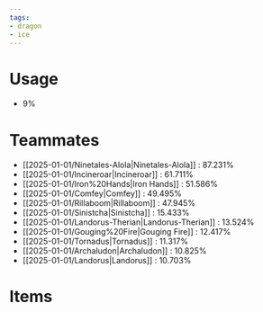 ```yaml
---
tags:
- dragon
- ice
---
```

# Usage
- 9%
# Teammates
- [[2025-01-01/Ninetales-Alola|Ninetales-Alola]] : 87.231%
- [[2025-01-01/Incineroar|Incineroar]] : 61.711%
- [[2025-01-01/Iron%20Hands|Iron Hands]] : 51.586%
- [[2025-01-01/Comfey|Comfey]] : 49.495%
- [[2025-01-01/Rillaboom|Rillaboom]] : 47.945%
- [[2025-01-01/Sinistcha|Sinistcha]] : 15.433%
- [[2025-01-01/Landorus-Therian|Landorus-Therian]] : 13.524%
- [[2025-01-01/Gouging%20Fire|Gouging Fire]] : 12.417%
- [[2025-01-01/Tornadus|Tornadus]] : 11.317%
- [[2025-01-01/Archaludon|Archaludon]] : 10.825%
- [[2025-01-01/Landorus|Landorus]] : 10.703%
# Items
